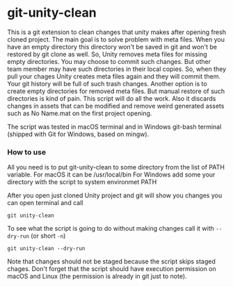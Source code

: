 # git-unity-clean

This is a git extension to clean changes that unity makes after opening fresh cloned project. The main goal is to solve problem with meta files. When you have an empty directory this directory won't be saved in git and won't be restored by git clone as well. So, Unity removes meta files for missing empty directories. You may choose to commit such changes. But other team member may have such directories in their local copies. So, when they pull your chages Unity creates meta files again and they will commit them. Your git history will be full of such trash changes. Another option is to create empty directories for removed meta files. But manual restore of such directories is kind of pain. This script will do all the work. Also it discards changes in assets that can be modified and remove weird generated assets such as No Name.mat on the first project opening.

The script was tested in macOS terminal and in Windows git-bash terminal (shipped with Git for Windows, based on mingw).

### How to use

All you need is to put git-unity-clean to some directory from the list of PATH variable.
For macOS it can be /usr/local/bin
For Windows add some your directory with the script to system environmet PATH

After you open just cloned Unity project and git will show you changes you can open terminal and call
```
git unity-clean
```

To see what the script is going to do without making changes call it with ```--dry-run``` (or short ```-n```)
```
git unity-clean --dry-run
```

Note that changes should not be staged because the script skips staged chages.
Don't forget that the script should have execution permission on macOS and Linux (the permission is already in git just to note).
